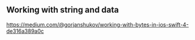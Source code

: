 ## Working with string and data
https://medium.com/@gorjanshukov/working-with-bytes-in-ios-swift-4-de316a389a0c
